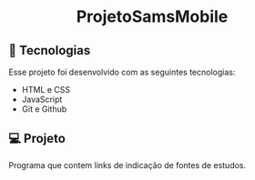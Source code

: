 <h1 align="center"> ProjetoSamsMobile </h1>

## 🚀 Tecnologias

Esse projeto foi desenvolvido com as seguintes tecnologias:

- HTML e CSS
- JavaScript
- Git e Github

## 💻 Projeto

Programa que contem links de indicação de fontes de estudos.
